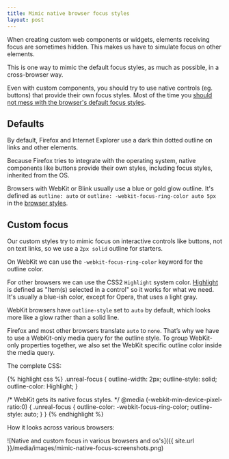 ```yaml
---
title: Mimic native browser focus styles
layout: post
---
```


When creating custom web components or widgets, elements receiving focus are sometimes hidden. This makes us have to simulate focus on other elements.

This is one way to mimic the default focus styles, as much as possible, in a cross-browser way.

Even with custom components, you should try to use native controls (eg. buttons) that provide their own focus styles. Most of the time you [should not mess with the browser's default focus styles](
http://www.outlinenone.com/).

## Defaults

By default, Firefox and Internet Explorer use a dark thin dotted outline on links and other elements.

Because Firefox tries to integrate with the operating system, native components like buttons provide their own styles, including focus styles, inherited from the OS.

Browsers with WebKit or Blink usually use a blue or gold glow outline. It's defined as `outline: auto` or `outline: -webkit-focus-ring-color auto 5px` in the [browser styles](https://trac.webkit.org/browser/trunk/Source/WebCore/css/html.css).

## Custom focus

Our custom styles try to mimic focus on interactive controls like buttons, not on text links, so we use a `2px solid` outline for starters.

On WebKit we can use the `-webkit-focus-ring-color` keyword for the outline color.

For other browsers we can use the CSS2 `Highlight` system color. [Highlight](http://www.w3.org/TR/CSS2/ui.html) is defined as "Item(s) selected in a control" so it works for what we need. It's usually a blue-ish color, except for Opera, that uses a light gray.

WebKit browsers have `outline-style` set to `auto` by default, which looks more like a glow rather than a solid line.

Firefox and most other browsers translate `auto` to `none`. That’s why we have to use a WebKit-only media query for the outline style. To group WebKit-only properties together, we also set the WebKit specific outline color inside the media query.

The complete CSS:

{% highlight css %}
.unreal-focus {
  outline-width: 2px;
  outline-style: solid;
  outline-color: Highlight;
}

/* WebKit gets its native focus styles.
 */
@media (-webkit-min-device-pixel-ratio:0) {
  .unreal-focus {
    outline-color: -webkit-focus-ring-color;
    outline-style: auto;
  }
}
{% endhighlight %}

How it looks across various browsers:

![Native and custom focus in various browsers and os's]({{ site.url }}/media/images/mimic-native-focus-screenshots.png)

